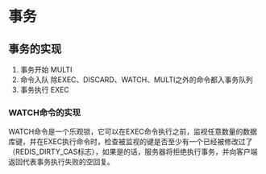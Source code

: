 # 事务

## 事务的实现

1. 事务开始 MULTI
2. 命令入队 除EXEC、DISCARD、WATCH、MULTI之外的命令都入事务队列
3. 事务执行 EXEC

### WATCH命令的实现

WATCH命令是一个乐观锁，它可以在EXEC命令执行之前，监视任意数量的数据库键，并在EXEC执行命令时，检查被监视的键是否至少有一个已经被修改过了（REDIS\_DIRTY\_CAS标志），如果是的话，服务器将拒绝执行事务，并向客户端返回代表事务执行失败的空回复。

